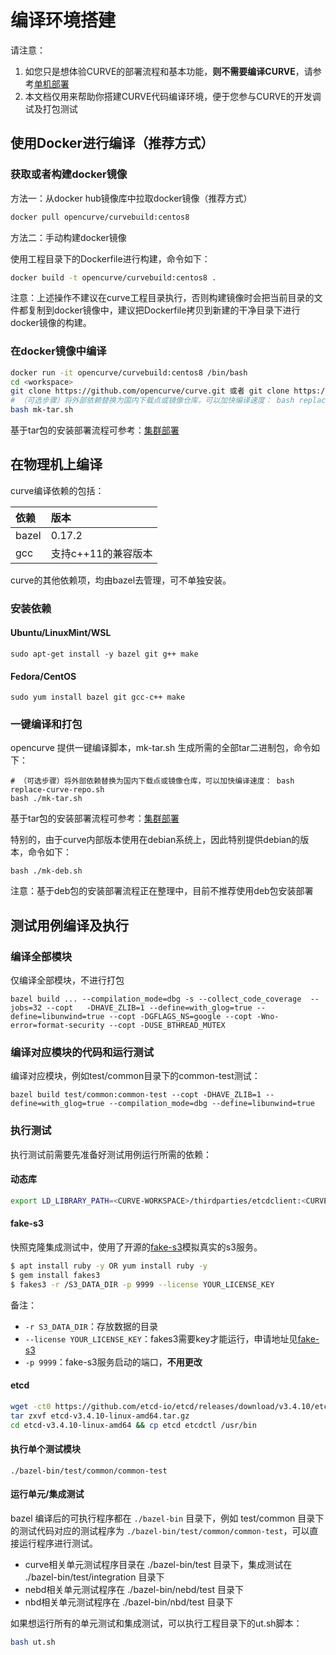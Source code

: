 
# 编译环境搭建

请注意：
1. 如您只是想体验CURVE的部署流程和基本功能，**则不需要编译CURVE**，请参考[单机部署](deploy.md#%E5%8D%95%E6%9C%BA%E9%83%A8%E7%BD%B2)
2. 本文档仅用来帮助你搭建CURVE代码编译环境，便于您参与CURVE的开发调试及打包测试

## 使用Docker进行编译（推荐方式）

### 获取或者构建docker镜像

方法一：从docker hub镜像库中拉取docker镜像（推荐方式）

```bash
docker pull opencurve/curvebuild:centos8
```

方法二：手动构建docker镜像

使用工程目录下的Dockerfile进行构建，命令如下：

```bash
docker build -t opencurve/curvebuild:centos8 .
```

注意：上述操作不建议在curve工程目录执行，否则构建镜像时会把当前目录的文件都复制到docker镜像中，建议把Dockerfile拷贝到新建的干净目录下进行docker镜像的构建。



### 在docker镜像中编译

```bash
docker run -it opencurve/curvebuild:centos8 /bin/bash
cd <workspace>
git clone https://github.com/opencurve/curve.git 或者 git clone https://gitee.com/mirrors/curve.git
# （可选步骤）将外部依赖替换为国内下载点或镜像仓库，可以加快编译速度： bash replace-curve-repo.sh
bash mk-tar.sh
```

基于tar包的安装部署流程可参考：[集群部署](deploy.md)

## 在物理机上编译

curve编译依赖的包括：

| 依赖 | 版本 |
|:-- |:-- |
| bazel | 0.17.2 |
| gcc   | 支持c++11的兼容版本 |

curve的其他依赖项，均由bazel去管理，可不单独安装。

### 安装依赖

#### Ubuntu/LinuxMint/WSL

```
sudo apt-get install -y bazel git g++ make
```


#### Fedora/CentOS

```
sudo yum install bazel git gcc-c++ make
```

### 一键编译和打包

opencurve 提供一键编译脚本，mk-tar.sh 生成所需的全部tar二进制包，命令如下：

```
# （可选步骤）将外部依赖替换为国内下载点或镜像仓库，可以加快编译速度： bash replace-curve-repo.sh
bash ./mk-tar.sh
```

基于tar包的安装部署流程可参考：[集群部署](deploy.md)

特别的，由于curve内部版本使用在debian系统上，因此特别提供debian的版本，命令如下：

```
bash ./mk-deb.sh
```
注意：基于deb包的安装部署流程正在整理中，目前不推荐使用deb包安装部署

## 测试用例编译及执行

### 编译全部模块

仅编译全部模块，不进行打包
```
bazel build ... --compilation_mode=dbg -s --collect_code_coverage  --jobs=32 --copt   -DHAVE_ZLIB=1 --define=with_glog=true --define=libunwind=true --copt -DGFLAGS_NS=google --copt -Wno-error=format-security --copt -DUSE_BTHREAD_MUTEX
```

### 编译对应模块的代码和运行测试

编译对应模块，例如test/common目录下的common-test测试：

```
bazel build test/common:common-test --copt -DHAVE_ZLIB=1 --define=with_glog=true --compilation_mode=dbg --define=libunwind=true
```

### 执行测试

执行测试前需要先准备好测试用例运行所需的依赖：

#### 动态库

```bash
export LD_LIBRARY_PATH=<CURVE-WORKSPACE>/thirdparties/etcdclient:<CURVE-WORKSPACE>/thirdparties/aws-sdk/usr/lib:/usr/local/lib:${LD_LIBRARY_PATH}
```

#### fake-s3

快照克隆集成测试中，使用了开源的[fake-s3](https://github.com/jubos/fake-s3)模拟真实的s3服务。

```bash
$ apt install ruby -y OR yum install ruby -y
$ gem install fakes3
$ fakes3 -r /S3_DATA_DIR -p 9999 --license YOUR_LICENSE_KEY
```

备注：

- `-r S3_DATA_DIR`：存放数据的目录
- `--license YOUR_LICENSE_KEY`：fakes3需要key才能运行，申请地址见[fake-s3](https://github.com/jubos/fake-s3)
- `-p 9999`：fake-s3服务启动的端口，**不用更改**

#### etcd

```bash
wget -ct0 https://github.com/etcd-io/etcd/releases/download/v3.4.10/etcd-v3.4.10-linux-amd64.tar.gz
tar zxvf etcd-v3.4.10-linux-amd64.tar.gz
cd etcd-v3.4.10-linux-amd64 && cp etcd etcdctl /usr/bin
```

#### 执行单个测试模块
```
./bazel-bin/test/common/common-test
```

#### 运行单元/集成测试

bazel 编译后的可执行程序都在 `./bazel-bin` 目录下，例如 test/common 目录下的测试代码对应的测试程序为 `./bazel-bin/test/common/common-test`，可以直接运行程序进行测试。
- curve相关单元测试程序目录在 ./bazel-bin/test 目录下，集成测试在 ./bazel-bin/test/integration 目录下
- nebd相关单元测试程序在 ./bazel-bin/nebd/test 目录下
- nbd相关单元测试程序在 ./bazel-bin/nbd/test 目录下

如果想运行所有的单元测试和集成测试，可以执行工程目录下的ut.sh脚本：

```bash
bash ut.sh
```

